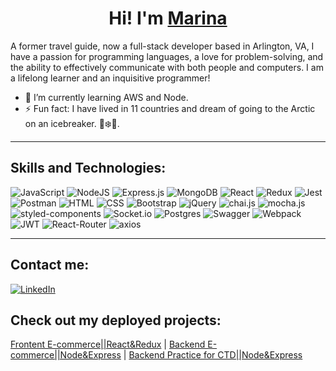 <h1 align="center">Hi! I'm <a href="https://portfolio-2021-2023.netlify.app" target="_blank">Marina</a></h1>

A former travel guide, now a full-stack developer based in Arlington, VA, I have a passion for programming languages, a love for problem-solving, and the ability to effectively communicate with both people and computers. I am a lifelong learner and an inquisitive programmer!

- 🌱  I’m currently learning AWS and Node.
- ⚡  Fun fact:  I have lived in 11 countries and dream of going to the Arctic on an icebreaker. 🌊❄️🐧.
<hr>

## Skills and Technologies:
<p>
  <img alt="JavaScript" src="https://img.shields.io/badge/JavaScript-F7DF1E?logo=javascript&logoColor=white&style=flat" />
  <img alt="NodeJS" src="https://img.shields.io/badge/node.js-6DA55F?logo=node.js&logoColor=white" />
  <img alt="Express.js" src="https://img.shields.io/badge/express.js-%23404d59.svg?logo=express&logoColor=%2361DAFB" />
  <img alt="MongoDB" src="https://img.shields.io/badge/MongoDB-%234ea94b.svg?logo=mongodb&logoColor=white" />
  <img alt="React" src="https://img.shields.io/badge/React-61DAFB?logo=react&logoColor=white&style=flat" />
  <img alt="Redux" src="https://img.shields.io/badge/Redux-593D88?logo=redux&logoColor=white" />
  <img alt="Jest" src="https://img.shields.io/badge/Jest-323330?logo=Jest&logoColor=white" />
  <img alt="Postman" src="https://img.shields.io/badge/Postman-FF6C37?logo=sqlite&logoColor=white&style=flat" />
  <img alt="HTML" src="https://img.shields.io/badge/HTML-E34F26?logo=html5&logoColor=white&style=flat" />
  <img alt="CSS" src="https://img.shields.io/badge/CSS-1572B6?logo=css3&logoColor=white&style=flat" />
  <img alt="Bootstrap" src="https://img.shields.io/badge/Bootstrap-7952B3?logo=bootstrap&logoColor=white&style=flat" />
  <img alt="jQuery" src="https://img.shields.io/badge/jquery-%230769AD.svg?logo=jquery&logoColor=white" />
  <img alt="chai.js" src="https://img.shields.io/badge/chai.js-323330?logo=chai&logoColor=red" />
  <img alt="mocha.js" src="https://img.shields.io/badge/mocha.js-323330?logo=mocha&logoColor=Brown" />
  <img alt="styled-components" src="https://img.shields.io/badge/styled--components-DB7093?logo=styled-components&logoColor=white" />
  <img alt="Socket.io" src="https://img.shields.io/badge/Socket.io-010101?logo=Socket.io&logoColor=white" />
  <img alt="Postgres" src="https://img.shields.io/badge/postgres-%23316192.svg?logo=postgresql&logoColor=white" />
  <img alt="Swagger" src="https://img.shields.io/badge/Swagger-85EA2D?logo=Swagger&logoColor=white" />
  <img alt="Webpack" src="https://img.shields.io/badge/Webpack-8DD6F9?logo=Webpack&logoColor=white" />
  <img alt="JWT" src="https://img.shields.io/badge/json%20web%20tokens-323330?logo=json-web-tokens&logoColor=pink" />
  <img alt="React-Router" src="https://img.shields.io/badge/React_Router-CA4245?logo=react-router&logoColor=white" />
  <img alt="axios" src="https://img.shields.io/badge/axios-671ddf?logo=axios&logoColor=white" />

  <!---
  <img alt="Jira" src="https://img.shields.io/badge/Jira-0052CC?logo=Jira&logoColor=white" />
  <img alt="Figma" src="https://img.shields.io/badge/Figma-F24E1E?logo=figma&logoColor=white" />
  <img alt="Render" src="https://img.shields.io/badge/Render-%46E3B7.svg?logo=render&logoColor=white" />
  <img alt="Netlify" src="https://img.shields.io/badge/Netlify-00C7B7?logo=netlify&logoColor=white" />
  <img alt="Glitch" src="https://img.shields.io/badge/Glitch-2800ff?logo=glitch&logoColor=white" />
  <img alt="Stripe" src="https://img.shields.io/badge/Stripe-626CD9?logo=Stripe&logoColor=white" />
  <img alt="Bash Scripting" src="https://img.shields.io/badge/Bash-4EAA25?logo=gnubash&logoColor=white&style=flat" />
  <img alt="npm" src="https://img.shields.io/badge/npm-CB3837?logo=npm&logoColor=white" />
  <img alt="GitHub-Actions" src="https://img.shields.io/badge/GitHub_Actions-2088FF?logo=github-actions&logoColor=white" />
  <img alt="GitKraken" src="https://img.shields.io/badge/GitKraken-179287?logo=GitKraken&logoColor=white" />
  <img alt="Airflow" src="https://img.shields.io/badge/Airflow-017CEE?logo=Apache%20Airflow&logoColor=white" />
  <img alt="prettier" src="https://img.shields.io/badge/prettier-1A2C34?logo=prettier&logoColor=F7BA3E" />
  <img alt="eslint" src="https://img.shields.io/badge/eslint-3A33D1?logo=eslint&logoColor=white" />
  <img alt="VS Code" src="https://img.shields.io/badge/VSCode-0078D4?logo=visual%20studio%20code&logoColor=white" />
  <img alt="Wordpress" src="https://img.shields.io/badge/Wordpress-21759B?logo=wordpress&logoColor=white" />
  <img alt="GIT" src="https://img.shields.io/badge/GIT-E44C30?logo=git&logoColor=white" />
  <img alt="json" src="https://img.shields.io/badge/json-5E5C5C?logo=json&logoColor=white" />
  --->
</p>

<!--
[![Top Langs](https://github-readme-stats.vercel.app/api/top-langs/?username=mvstoyan&layout=compact&langs_count=10&theme=tokyonight&count_private=true&show_icons=true)](https://github.com/anuraghazra/github-readme-stats)    -->

   <hr>
   
## Contact me:
<a href="https://www.linkedin.com/in/marina-tilton-9172b0227/" target="_blank">
    <img alt="LinkedIn" src="https://img.shields.io/badge/LinkedIn-%230077B5.svg?style=for-the-badge&logo=linkedin&logoColor=white" />
</a>

## Check out my deployed projects:
[Frontent E-commerce||React&Redux](https://silkland-store.netlify.app/) | 
[Backend E-commerce||Node&Express](https://e-commerce-silkland.onrender.com/) |
[Backend Practice for CTD||Node&Express](https://github.com/Code-the-Dream-School/dd-prac-team4-back)

